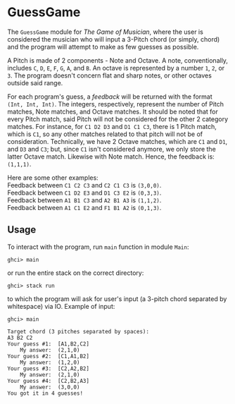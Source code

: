 # GuessGame
The ``GuessGame`` module for *The Game of Musician*, where the user is considered the musician
who will input a 3-Pitch chord (or simply, chord) and the program will attempt to make as few
guesses as possible.

A Pitch is made of 2 components - Note and Octave. A note, conventionally, includes ``C``,
``D``, ``E``, ``F``, ``G``, ``A``, and ``B``. An octave is represented by a number ``1``, ``2``,
or ``3``. The program doesn't concern flat and sharp notes, or other octaves outside said range.

For each program's guess, a *feedback* will be returned with the format ``(Int, Int, Int)``. The
integers, respectively, represent the number of Pitch matches, Note matches, and Octave matches.
It should be noted that for every Pitch match, said Pitch will not be considered for the other 2
category matches. For instance, for ``C1 D2 D3`` and ``D1 C1 C3``, there is 1 Pitch match, which
is ``C1``, so any other matches related to that pitch will not be of consideration.
Technically, we have 2 Octave matches, which are ``C1`` and ``D1``, and ``D3`` and ``C3``; but,
since ``C1`` isn't considered anymore, we only store the latter Octave match. Likewise with Note
match. Hence, the feedback is: ``(1,1,1)``.

Here are some other examples:<br>
Feedback between ``C1 C2 C3`` and ``C2 C1 C3`` is ``(3,0,0)``.<br>
Feedback between ``C1 D2 E3`` and ``D1 C3 E2`` is ``(0,3,3)``.<br>
Feedback between ``A1 B1 C3`` and ``A2 B1 A3`` is ``(1,1,2)``.<br>
Feedback between ``A1 C1 E2`` and ``F1 B1 A2`` is ``(0,1,3)``.

## Usage
To interact with the program, run ``main`` function in module ``Main``:
```
ghci> main
```
or run the entire stack on the correct directory:
```
ghci> stack run
```
to which the program will ask for user's input (a 3-pitch chord separated by whitespace) via IO.
Example of input:
```
ghci> main

Target chord (3 pitches separated by spaces):
A3 B2 C2
Your guess #1:  [A1,B2,C2]
    My answer:  (2,1,0)
Your guess #2:  [C1,A1,B2]
    My answer:  (1,2,0)
Your guess #3:  [C2,A2,B2]
    My answer:  (2,1,0)
Your guess #4:  [C2,B2,A3]
    My answer:  (3,0,0)
You got it in 4 guesses!
```